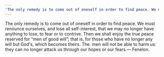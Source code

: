 ```yaml
---
'The only remedy is to come out of oneself in order to find peace. We must renounce ourselves, and lose all self-interest, that we may no longer have anything to lose, to fear or to contrive. Then we shall enjoy the true peace reserved for “men of good will”; that is, for those who have no longer any will but God''s, which becomes theirs. The. men will not be able to harm us': they can no longer attack us through our hopes or our fears.— Fenelon.
---
```


The only remedy is to come out of oneself in order to find peace. We must renounce ourselves, and lose all self-interest, that we may no longer have anything to lose, to fear or to contrive. Then we shall enjoy the true peace reserved for “men of good will”; that is, for those who have no longer any will but God's, which becomes theirs. The. men will not be able to harm us: they can no longer attack us through our hopes or our fears.— Fenelon.